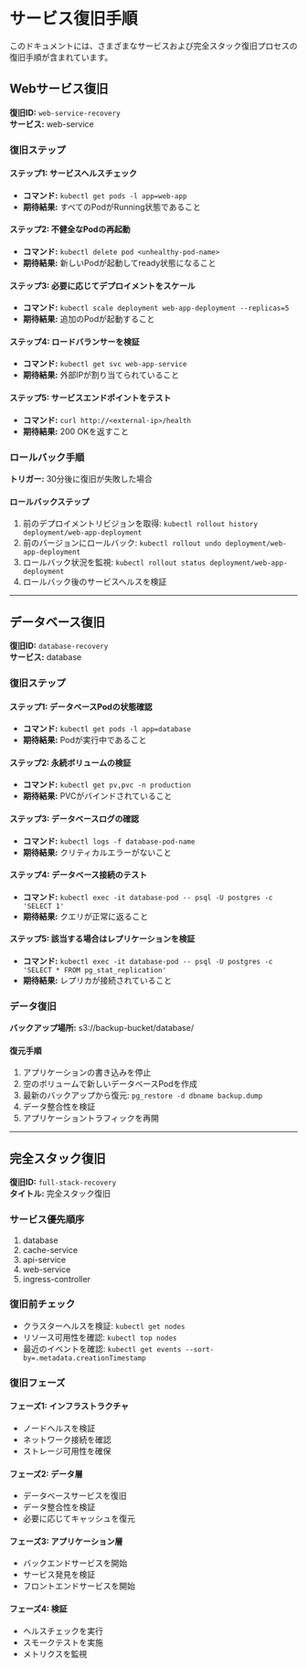 # サービス復旧手順

このドキュメントには、さまざまなサービスおよび完全スタック復旧プロセスの復旧手順が含まれています。

## Webサービス復旧

**復旧ID:** `web-service-recovery`  
**サービス:** web-service

### 復旧ステップ

#### ステップ1: サービスヘルスチェック
- **コマンド:** `kubectl get pods -l app=web-app`
- **期待結果:** すべてのPodがRunning状態であること

#### ステップ2: 不健全なPodの再起動
- **コマンド:** `kubectl delete pod <unhealthy-pod-name>`
- **期待結果:** 新しいPodが起動してready状態になること

#### ステップ3: 必要に応じてデプロイメントをスケール
- **コマンド:** `kubectl scale deployment web-app-deployment --replicas=5`
- **期待結果:** 追加のPodが起動すること

#### ステップ4: ロードバランサーを検証
- **コマンド:** `kubectl get svc web-app-service`
- **期待結果:** 外部IPが割り当てられていること

#### ステップ5: サービスエンドポイントをテスト
- **コマンド:** `curl http://<external-ip>/health`
- **期待結果:** 200 OKを返すこと

### ロールバック手順

**トリガー:** 30分後に復旧が失敗した場合

#### ロールバックステップ
1. 前のデプロイメントリビジョンを取得: `kubectl rollout history deployment/web-app-deployment`
2. 前のバージョンにロールバック: `kubectl rollout undo deployment/web-app-deployment`
3. ロールバック状況を監視: `kubectl rollout status deployment/web-app-deployment`
4. ロールバック後のサービスヘルスを検証

---

## データベース復旧

**復旧ID:** `database-recovery`  
**サービス:** database

### 復旧ステップ

#### ステップ1: データベースPodの状態確認
- **コマンド:** `kubectl get pods -l app=database`
- **期待結果:** Podが実行中であること

#### ステップ2: 永続ボリュームの検証
- **コマンド:** `kubectl get pv,pvc -n production`
- **期待結果:** PVCがバインドされていること

#### ステップ3: データベースログの確認
- **コマンド:** `kubectl logs -f database-pod-name`
- **期待結果:** クリティカルエラーがないこと

#### ステップ4: データベース接続のテスト
- **コマンド:** `kubectl exec -it database-pod -- psql -U postgres -c 'SELECT 1'`
- **期待結果:** クエリが正常に返ること

#### ステップ5: 該当する場合はレプリケーションを検証
- **コマンド:** `kubectl exec -it database-pod -- psql -U postgres -c 'SELECT * FROM pg_stat_replication'`
- **期待結果:** レプリカが接続されていること

### データ復旧

**バックアップ場所:** s3://backup-bucket/database/

#### 復元手順
1. アプリケーションの書き込みを停止
2. 空のボリュームで新しいデータベースPodを作成
3. 最新のバックアップから復元: `pg_restore -d dbname backup.dump`
4. データ整合性を検証
5. アプリケーショントラフィックを再開

---

## 完全スタック復旧

**復旧ID:** `full-stack-recovery`  
**タイトル:** 完全スタック復旧

### サービス優先順序
1. database
2. cache-service
3. api-service
4. web-service
5. ingress-controller

### 復旧前チェック
- クラスターヘルスを検証: `kubectl get nodes`
- リソース可用性を確認: `kubectl top nodes`
- 最近のイベントを確認: `kubectl get events --sort-by=.metadata.creationTimestamp`

### 復旧フェーズ

#### フェーズ1: インフラストラクチャ
- ノードヘルスを検証
- ネットワーク接続を確認
- ストレージ可用性を確保

#### フェーズ2: データ層
- データベースサービスを復旧
- データ整合性を検証
- 必要に応じてキャッシュを復元

#### フェーズ3: アプリケーション層
- バックエンドサービスを開始
- サービス発見を検証
- フロントエンドサービスを開始

#### フェーズ4: 検証
- ヘルスチェックを実行
- スモークテストを実施
- メトリクスを監視
